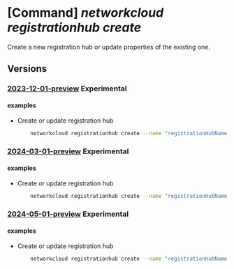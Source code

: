 # [Command] _networkcloud registrationhub create_

Create a new registration hub or update properties of the existing one.

## Versions

### [2023-12-01-preview](/Resources/mgmt-plane/L3N1YnNjcmlwdGlvbnMve30vcmVzb3VyY2Vncm91cHMve30vcHJvdmlkZXJzL21pY3Jvc29mdC5uZXR3b3JrY2xvdWQvcmVnaXN0cmF0aW9uaHVicy97fQ==/2023-12-01-preview.xml) **Experimental**

<!-- mgmt-plane /subscriptions/{}/resourcegroups/{}/providers/microsoft.networkcloud/registrationhubs/{} 2023-12-01-preview -->

#### examples

- Create or update registration hub
    ```bash
        networkcloud registrationhub create --name "registrationHubName" --resource-group "resourceGroupName" --description "Example registration hub description" --location "exampleLocation" --tags key1="myvalue1" key2="myvalue2"
    ```

### [2024-03-01-preview](/Resources/mgmt-plane/L3N1YnNjcmlwdGlvbnMve30vcmVzb3VyY2Vncm91cHMve30vcHJvdmlkZXJzL21pY3Jvc29mdC5uZXR3b3JrY2xvdWQvcmVnaXN0cmF0aW9uaHVicy97fQ==/2024-03-01-preview.xml) **Experimental**

<!-- mgmt-plane /subscriptions/{}/resourcegroups/{}/providers/microsoft.networkcloud/registrationhubs/{} 2024-03-01-preview -->

#### examples

- Create or update registration hub
    ```bash
        networkcloud registrationhub create --name "registrationHubName" --resource-group "resourceGroupName" --description "Example registration hub description" --location "exampleLocation" --tags key1="myvalue1" key2="myvalue2"
    ```

### [2024-05-01-preview](/Resources/mgmt-plane/L3N1YnNjcmlwdGlvbnMve30vcmVzb3VyY2Vncm91cHMve30vcHJvdmlkZXJzL21pY3Jvc29mdC5uZXR3b3JrY2xvdWQvcmVnaXN0cmF0aW9uaHVicy97fQ==/2024-05-01-preview.xml) **Experimental**

<!-- mgmt-plane /subscriptions/{}/resourcegroups/{}/providers/microsoft.networkcloud/registrationhubs/{} 2024-05-01-preview -->

#### examples

- Create or update registration hub
    ```bash
        networkcloud registrationhub create --name "registrationHubName" --resource-group "resourceGroupName" --description "Example registration hub description" --location "exampleLocation" --tags key1="myvalue1" key2="myvalue2"
    ```
